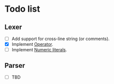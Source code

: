 Todo list
====

## Lexer

- [ ] Add support for cross-line string (or comments).
- [x] Implement [Operator](https://docs.python.org/3/reference/lexical_analysis.html#operators).
- [ ] Implement [Numeric literals](https://docs.python.org/3/reference/lexical_analysis.html#numeric-literals).

## Parser

- [ ] TBD
